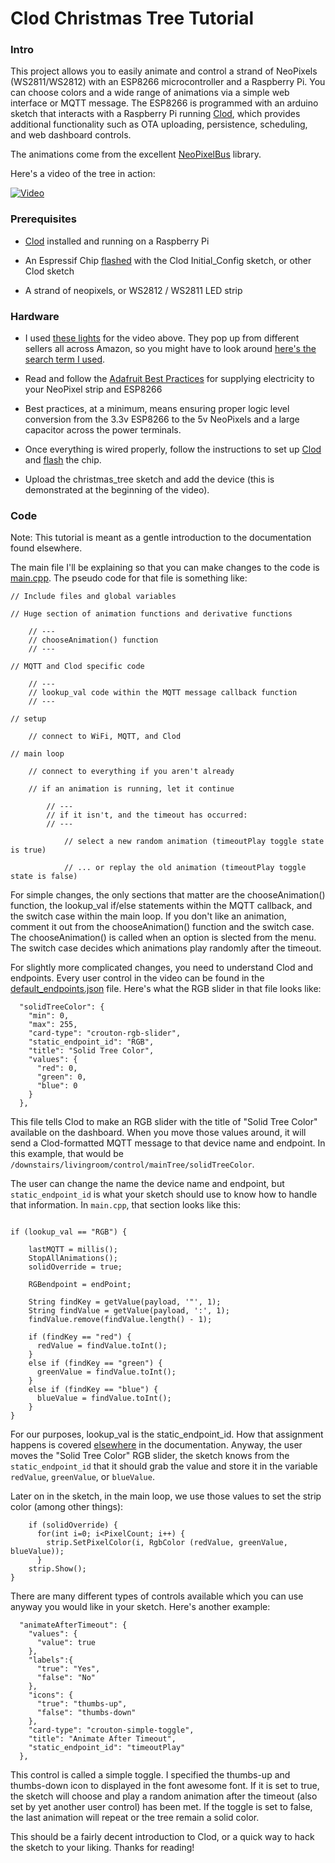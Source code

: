 Clod Christmas Tree Tutorial
============================


### Intro

This project allows you to easily animate and control a strand of NeoPixels (WS2811/WS2812) with an ESP8266 microcontroller and a Raspberry Pi. You can choose colors and a wide range of animations via a simple web interface or MQTT message. The ESP8266 is programmed with an arduino sketch that interacts with a Raspberry Pi running [Clod](https://github.com/jakeloggins/Clod), which provides additional functionality such as OTA uploading, persistence, scheduling, and web dashboard controls.

The animations come from the excellent [NeoPixelBus](https://github.com/Makuna/NeoPixelBus) library.

Here's a video of the tree in action:

[![Video](https://img.youtube.com/vi/PlFHaUBc0MQ/0.jpg)](https://www.youtube.com/watch?v=PlFHaUBc0MQ)


### Prerequisites

* [Clod](https://github.com/jakeloggins/Clod) installed and running on a Raspberry Pi

* An Espressif Chip [flashed](https://github.com/jakeloggins/Clod/blob/master/esp-install.md) with the Clod Initial_Config sketch, or other Clod sketch

* A strand of neopixels, or WS2812 / WS2811 LED strip


### Hardware

* I used [these lights](https://www.amazon.com/Agile-shop-Ws2811-Pixels-Digital-Addressable/dp/B017HAWXF0/ref=sr_1_5?ie=UTF8&qid=1481844073&sr=8-5&keywords=ws2811+christmas+lights) for the video above. They pop up from different sellers all across Amazon, so you might have to look around [here's the search term I used](https://www.amazon.com/s/ref=nb_sb_ss_i_5_7?url=search-alias%3Daps&field-keywords=ws2811+christmas+lights&sprefix=ws2811+%2Caps%2C201&crid=1A22FG0JFHN8C).

* Read and follow the [Adafruit Best Practices](https://learn.adafruit.com/adafruit-neopixel-uberguide/best-practices) for supplying electricity to your NeoPixel strip and ESP8266

* Best practices, at a minimum, means ensuring proper logic level conversion from the 3.3v ESP8266 to the 5v NeoPixels and a large capacitor across the power terminals.

* Once everything is wired properly, follow the instructions to set up [Clod](https://github.com/jakeloggins/Clod) and [flash](https://github.com/jakeloggins/Clod/blob/master/esp-install.md) the chip.

* Upload the christmas_tree sketch and add the device (this is demonstrated at the beginning of the video).


### Code

Note: This tutorial is meant as a gentle introduction to the documentation found elsewhere.

The main file I'll be explaining so that you can make changes to the code is [main.cpp](https://github.com/jakeloggins/Clod-sketch-library/blob/master/sketches/christmas_tree/src/main.cpp). The pseudo code for that file is something like:

```
// Include files and global variables

// Huge section of animation functions and derivative functions

	// ---
	// chooseAnimation() function
	// ---

// MQTT and Clod specific code

	// ---
	// lookup_val code within the MQTT message callback function
	// ---

// setup
	
	// connect to WiFi, MQTT, and Clod

// main loop

	// connect to everything if you aren't already

	// if an animation is running, let it continue

		// ---
		// if it isn't, and the timeout has occurred: 
		// ---

			// select a new random animation (timeoutPlay toggle state is true)

			// ... or replay the old animation (timeoutPlay toggle state is false)

```

For simple changes, the only sections that matter are the chooseAnimation() function, the lookup_val if/else statements within the MQTT callback, and the switch case within the main loop. If you don't like an animation, comment it out from the chooseAnimation() function and the switch case. The chooseAnimation() is called when an option is slected from the menu. The switch case decides which animations play randomly after the timeout.

For slightly more complicated changes, you need to understand Clod and endpoints. Every user control in the video can be found in the [default_endpoints.json](https://github.com/jakeloggins/Clod-sketch-library/blob/master/sketches/christmas_tree/default_endpoints.json) file. Here's what the RGB slider in that file looks like:

```
  "solidTreeColor": {
    "min": 0,
    "max": 255,
    "card-type": "crouton-rgb-slider",
    "static_endpoint_id": "RGB",
    "title": "Solid Tree Color",
    "values": {
      "red": 0,
      "green": 0,
      "blue": 0
    }
  },
```

This file tells Clod to make an RGB slider with the title of "Solid Tree Color" available on the dashboard. When you move those values around, it will send a Clod-formatted MQTT message to that device name and endpoint. In this example, that would be `/downstairs/livingroom/control/mainTree/solidTreeColor`.

The user can change the name the device name and endpoint, but `static_endpoint_id` is what your sketch should use to know how to handle that information. In `main.cpp`, that section looks like this:

```

if (lookup_val == "RGB") {

	lastMQTT = millis();
	StopAllAnimations();
	solidOverride = true;

	RGBendpoint = endPoint;

	String findKey = getValue(payload, '"', 1);
	String findValue = getValue(payload, ':', 1);
	findValue.remove(findValue.length() - 1);

	if (findKey == "red") {
	  redValue = findValue.toInt();
	}
	else if (findKey == "green") {
	  greenValue = findValue.toInt();
	}
	else if (findKey == "blue") {
	  blueValue = findValue.toInt();
	}
}

```

For our purposes, lookup_val is the static_endpoint_id. How that assignment happens is covered [elsewhere](https://github.com/jakeloggins/Clod-sketch-library#custom-sketch-protocol) in the documentation. Anyway, the user moves the "Solid Tree Color" RGB slider, the sketch knows from the `static_endpoint_id` that it should grab the value and store it in the variable `redValue`, `greenValue`, or `blueValue`.

Later on in the sketch, in the main loop, we use those values to set the strip color (among other things):

```
    if (solidOverride) {
      for(int i=0; i<PixelCount; i++) {
        strip.SetPixelColor(i, RgbColor (redValue, greenValue, blueValue));
      }
    strip.Show();
}
``` 

There are many different types of controls available which you can use anyway you would like in your sketch. Here's another example:

```
  "animateAfterTimeout": {
    "values": {
      "value": true
    },
    "labels":{
      "true": "Yes",
      "false": "No"
    },
    "icons": {
      "true": "thumbs-up",
      "false": "thumbs-down"
    },
    "card-type": "crouton-simple-toggle",
    "title": "Animate After Timeout",
    "static_endpoint_id": "timeoutPlay"
  },
 ```

This control is called a simple toggle. I specified the thumbs-up and thumbs-down icon to displayed in the font awesome font. If it is set to true, the sketch will choose and play a random animation after the timeout (also set by yet another user control) has been met. If the toggle is set to false, the last animation will repeat or the tree remain a solid color.

This should be a fairly decent introduction to Clod, or a quick way to hack the sketch to your liking. Thanks for reading!